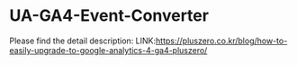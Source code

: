 # UA-GA4-Event-Converter

Please find the detail description:
LINK:https://pluszero.co.kr/blog/how-to-easily-upgrade-to-google-analytics-4-ga4-pluszero/
